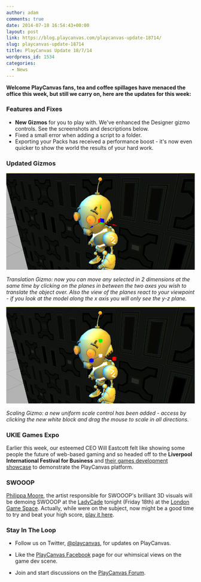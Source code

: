 ```yaml
---
author: adam
comments: true
date: 2014-07-18 16:54:43+00:00
layout: post
link: https://blog.playcanvas.com/playcanvas-update-18714/
slug: playcanvas-update-18714
title: PlayCanvas Update 18/7/14
wordpress_id: 1534
categories:
  - News
---
```


**Welcome PlayCanvas fans, tea and coffee spillages have menaced the office this week, but still we carry on, here are the updates for this week:**

### Features and Fixes

- **New Gizmos** for you to play with. We've enhanced the Designer gizmo controls. See the screenshots and descriptions below.
- Fixed a small error when adding a script to a folder.
- Exporting your Packs has received a performance boost - it's now even quicker to show the world the results of your hard work.

### Updated Gizmos

[![Blog_gizmo1](/assets/media/Blog_gizmo12.png)](/assets/media/Blog_gizmo12.png)

_Translation Gizmo: now you can move any selected in 2 dimensions at the same time by clicking on the planes in between the two axes you wish to translate the object over. Also the view of the planes react to your viewpoint - if you look at the model along the x axis you will only see the y-z plane._

[![Blog_gizmo3 scale](/assets/media/Blog_gizmo3-scale1.png)](/assets/media/Blog_gizmo3-scale1.png)

_Scaling Gizmo: a new uniform scale control has been added - access by clicking the new white block and drag the mouse to scale in all directions._

### UKIE Games Expo 

Earlier this week, our esteemed CEO Will Eastcott felt like showing some people the future of web-based gaming and so headed off to the **Liverpool International Festival for Business** and [their games development showcase](https://www.events.ukti.gov.uk/creative-business-breakfast-and-uk-games-industry-showcase--ifb) to demonstrate the PlayCanvas platform.

### SWOOOP

[Philippa Moore](http://www.philippamoore.com/), the artist responsible for SWOOOP's brilliant 3D visuals will be demoing SWOOOP at the [LadyCade](https://ladycade.org/) tonight (Friday 18th) at the [London Game Space](http://londongamespace.org/). Actually, while were on the subject, now might be a good time to try and beat your high score, [play it here](http://swooop.playcanvas.com/).

### Stay In The Loop

* Follow us on Twitter, [@playcanvas](https://twitter.com/playcanvas), for updates on PlayCanvas.

* Like the [PlayCanvas Facebook](https://facebook.com/playcanvas) page for our whimsical views on the game dev scene.

* Join and start discussions on the [PlayCanvas Forum](https://forum.playcanvas.com/).
